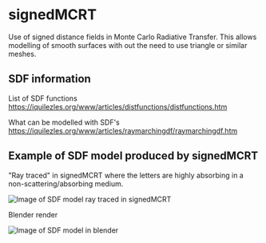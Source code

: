 # signedMCRT
Use of signed distance fields in Monte Carlo Radiative Transfer.
This allows modelling of smooth surfaces with out the need to use triangle or similar meshes.

## SDF information
List of SDF functions
https://iquilezles.org/www/articles/distfunctions/distfunctions.htm

What can be modelled with SDF's
https://iquilezles.org/www/articles/raymarchingdf/raymarchingdf.htm

## Example of SDF model produced by signedMCRT

"Ray traced" in signedMCRT where the letters are highly absorbing in a non-scattering/absorbing medium.

![Image of SDF model ray traced in signedMCRT](https://github.com/lewisfish/signedMCRT/raw/main/omg_logo_sdf.png)

Blender render

![Image of SDF model in blender](https://github.com/lewisfish/signedMCRT/raw/main/blender-omg-smooth.png)
